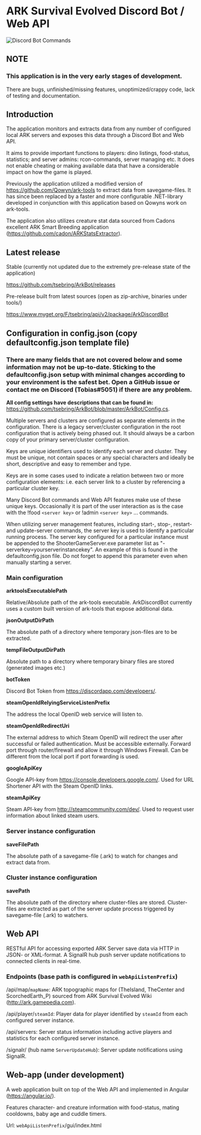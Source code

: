 # ARK Survival Evolved Discord Bot / Web API

![Discord Bot Commands](https://cloud.githubusercontent.com/assets/408350/25876839/0a91380c-3520-11e7-9172-3a7707cd4c56.png)

## NOTE

### This application is in the very early stages of development.

There are bugs, unfinished/missing features, unoptimized/crappy code, lack of testing and documentation.


## Introduction

The application monitors and extracts data from any number of configured local ARK servers and exposes this data through a Discord Bot and Web API.

It aims to provide important functions to players: dino listings, food-status, statistics; and server admins: rcon-commands, server managing etc. It does not enable cheating or making available data that have a considerable impact on how the game is played.

Previously the application utilized a modified version of https://github.com/Qowyn/ark-tools to extract data from savegame-files. It has since been replaced by a faster and more configurable .NET-library developed in conjunction with this application based on Qowyns work on ark-tools.

The application also utilizes creature stat data sourced from Cadons excellent ARK Smart Breeding application (https://github.com/cadon/ARKStatsExtractor).

## Latest release
Stable (currently not updated due to the extremely pre-release state of the application)

https://github.com/tsebring/ArkBot/releases

Pre-release built from latest sources (open as zip-archive, binaries under tools/)

https://www.myget.org/F/tsebring/api/v2/package/ArkDiscordBot

## Configuration in config.json (copy defaultconfig.json template file)

### There are many fields that are not covered below and some information may not be up-to-date. Sticking to the defaultconfig.json setup with minimal changes according to your environment is the safest bet. Open a GitHub issue or contact me on Discord (Tobias#5051) if there are any problem. 

**All config settings have descriptions that can be found in:**
https://github.com/tsebring/ArkBot/blob/master/ArkBot/Config.cs.

Multiple servers and clusters are configured as separate elements in the configuration. There is a legacy server/cluster configuration in the root configuration that is actively being phased out. It should always be a carbon copy of your primary server/cluster configuration.

Keys are unique identifiers used to identify each server and cluster. They must be unique, not contain spaces or any special characters and ideally be short, descriptive and easy to remember and type. 

Keys are in some cases used to indicate a relation between two or more configuration elements: i.e. each server link to a cluster by referencing a particular cluster key.

Many Discord Bot commands and Web API features make use of these unique keys. Occasionally it is part of the user interaction as is the case with the !food `<server key>` or !admin `<server key>` ... commands.

When utilizing server management features, including start-, stop-, restart- and update-server commands, the server key is used to identify a particular running process. The server key configured for a particular instance must be appended to the ShooterGameServer.exe parameter list as "-serverkey=yourserverinstancekey". An example of this is found in the defaultconfig.json file. Do not forget to append this parameter even when manually starting a server.

### Main configuration

**arktoolsExecutablePath**

Relative/Absolute path of the ark-tools executable. ArkDiscordBot currently uses a custom built version of ark-tools that expose additional data.


**jsonOutputDirPath**

The absolute path of a directory where temporary json-files are to be extracted.


**tempFileOutputDirPath**

Absolute path to a directory where temporary binary files are stored (generated images etc.)


**botToken**

Discord Bot Token from https://discordapp.com/developers/.


**steamOpenIdRelyingServiceListenPrefix**

The address the local OpenID web service will listen to.


**steamOpenIdRedirectUri**

The external address to which Steam OpenID will redirect the user after successful or failed authentication. Must be accessible externally. Forward port through router/firewall and allow it through Windows Firewall. Can be different from the local port if port forwarding is used.


**googleApiKey**

Google API-key from https://console.developers.google.com/. Used for URL Shortener API with the Steam OpenID links.


**steamApiKey**

Steam API-key from http://steamcommunity.com/dev/. Used to request user information about linked steam users.


### Server instance configuration

**saveFilePath**

The absolute path of a savegame-file (.ark) to watch for changes and extract data from.


### Cluster instance configuration

**savePath**

The absolute path of the directory where cluster-files are stored. Cluster-files are extracted as part of the server update process triggered by savegame-file (.ark) to watchers.


## Web API

RESTful API for accessing exported ARK Server save data via HTTP in JSON- or XML-format. A SignalR hub push server update notifications to connected clients in real-time.

### Endpoints (base path is configured in `webApiListenPrefix`)

/api/map/`mapName`: ARK topographic maps for (TheIsland, TheCenter and ScorchedEarth_P) sourced from ARK Survival Evolved Wiki (http://ark.gamepedia.com).

/api/player/`steamId`: Player data for player identified by `steamId` from each configured server instance.

/api/servers: Server status information including active players and statistics for each configured server instance.

/signalr/ (hub name `ServerUpdateHub`): Server update notifications using SignalR.

## Web-app (under development)

A web application built on top of the Web API and implemented in Angular (https://angular.io/). 

Features character- and creature information with food-status, mating cooldowns, baby age and cuddle timers.

Url: `webApiListenPrefix`/gui/index.html